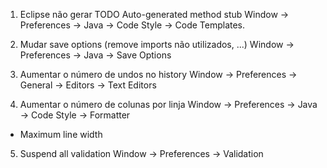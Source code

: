 1) Eclipse não gerar TODO Auto-generated method stub
Window -> Preferences -> Java -> Code Style -> Code Templates.

2) Mudar save options (remove imports não utilizados, ...)
Window -> Preferences -> Java -> Save Options

3) Aumentar o número de undos no history
Window -> Preferences -> General -> Editors -> Text Editors

4) Aumentar o número de colunas por linja
Window -> Preferences -> Java -> Code Style ->  Formatter 
* Maximum line width

5) Suspend all validation
Window -> Preferences -> Validation